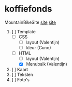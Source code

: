 # koffiefonds
MountainBikeSite
[site](http://nasserievermeij.github.io/koffiefonds/index.html)
[site](http://nasserievermeij.github.io/koffiefonds/testing.html)
1. [ ] Template
   * [ ] CSS
      * [ ] layout (Valentijn)
      * [ ] kleur  (Cuno)
   * [ ] HTML
      * [ ] layout (Valentijn)
      * [x] Menubalk (Valentijn)
2. [ ] Kaart
3. [ ] Teksten
4. [ ] Foto's
